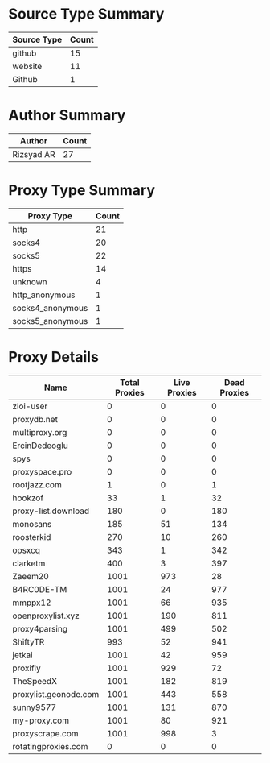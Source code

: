 # Source Type Summary

| Source Type | Count |
|-------------|-------|
| github | 15 |
| website | 11 |
| Github | 1 |


# Author Summary

| Author | Count |
|--------|-------|
| Rizsyad AR | 27 |


# Proxy Type Summary

| Proxy Type | Count |
|------------|-------|
| http | 21 |
| socks4 | 20 |
| socks5 | 22 |
| https | 14 |
| unknown | 4 |
| http_anonymous | 1 |
| socks4_anonymous | 1 |
| socks5_anonymous | 1 |


# Proxy Details

| Name | Total Proxies | Live Proxies | Dead Proxies |
|------|---------------|--------------|---------------|
| zloi-user | 0 | 0 | 0 |
| proxydb.net | 0 | 0 | 0 |
| multiproxy.org | 0 | 0 | 0 |
| ErcinDedeoglu | 0 | 0 | 0 |
| spys | 0 | 0 | 0 |
| proxyspace.pro | 0 | 0 | 0 |
| rootjazz.com | 1 | 0 | 1 |
| hookzof | 33 | 1 | 32 |
| proxy-list.download | 180 | 0 | 180 |
| monosans | 185 | 51 | 134 |
| roosterkid | 270 | 10 | 260 |
| opsxcq | 343 | 1 | 342 |
| clarketm | 400 | 3 | 397 |
| Zaeem20 | 1001 | 973 | 28 |
| B4RC0DE-TM | 1001 | 24 | 977 |
| mmppx12 | 1001 | 66 | 935 |
| openproxylist.xyz | 1001 | 190 | 811 |
| proxy4parsing | 1001 | 499 | 502 |
| ShiftyTR | 993 | 52 | 941 |
| jetkai | 1001 | 42 | 959 |
| proxifly | 1001 | 929 | 72 |
| TheSpeedX | 1001 | 182 | 819 |
| proxylist.geonode.com | 1001 | 443 | 558 |
| sunny9577 | 1001 | 131 | 870 |
| my-proxy.com | 1001 | 80 | 921 |
| proxyscrape.com | 1001 | 998 | 3 |
| rotatingproxies.com | 0 | 0 | 0 |
